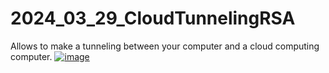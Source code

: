 # 2024_03_29_CloudTunnelingRSA
Allows to make a tunneling between your computer and a cloud computing computer.
[![image](https://github.com/EloiStree/2024_03_29_CloudTunnelingRSA/assets/20149493/242bb5a0-6f4b-4acd-a5da-01c7cebb26a7)](https://www.youtube.com/watch?v=-hOBm7i_AAQ)


